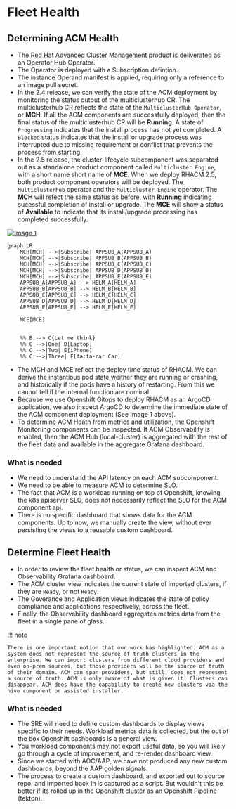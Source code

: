 # Fleet Health

## Determining ACM Health

- The Red Hat Advanced Cluster Management product is deliverated as an Operator Hub Operator.
- The Operator is deployed with a Subscription defintion.
- The instance Operand manifest is applied, requiring only a reference to an image pull secret.
- In the 2.4 release, we can verify the state of the ACM deployment by monitoring the status output of the multiclusterhub CR. The multiclusterhub CR reflects the state of the `MulticlusterHub Operator`, or **MCH**. If all the ACM components are successfully deployed, then the final status of the multiclusterhub CR will be **Running**. A state of `Progressing` indicates that the install process has not yet completed. A `Blocked` status indicates that the install or upgrade process was interrupted due to missing requirement or conflict that prevents the process from starting.
- In the 2.5 release, the cluster-lifecycle subcomponent was separated out as a standalone product component called `Multicluster Engine`, with a short name short name of **MCE**. When we deploy RHACM 2.5, both product component operators will be deployed. The `Multiclusterhub` operator and the `Multicluster Engine` operator. The **MCH** will refect the same status as before, with **Running** indicating sucessful completion of install or upgrade. The **MCE** will show a status of **Available** to indicate that its install/upgrade processing has completed successfully.

<!-- ![<img src="https://cdoan1.github.io/static-site-starter-src/images/acm_24_argcd_appsub_helmrelease_deployment.png">](./images/acm_24_argcd_appsub_helmrelease_deployment.png "Image 1: ACM on ArgoCD") -->

[![Image 1](https://cdoan1.github.io/static-site-starter-src/images/acm_24_argcd_appsub_helmrelease_deployment.png)](./images/acm_24_argcd_appsub_helmrelease_deployment.png "Image 1: ACM on ArgoCD")

<!-- !!! note

    Reference to the [Image](https://cdoan1.github.io/static-site-starter-src/images/acm_24_argcd_appsub_helmrelease_deployment.png) -->


```mermaid
graph LR
    MCH[MCH] -->|Subscribe| APPSUB_A(APPSUB_A)
    MCH[MCH] -->|Subscribe| APPSUB_B(APPSUB_B)
    MCH[MCH] -->|Subscribe| APPSUB_C(APPSUB_C)
    MCH[MCH] -->|Subscribe| APPSUB_D(APPSUB_D)
    MCH[MCH] -->|Subscribe| APPSUB_E(APPSUB_E)
    APPSUB_A[APPSUB_A] --> HELM_A[HELM_A]
    APPSUB_B[APPSUB_B] --> HELM_B[HELM_B]
    APPSUB_C[APPSUB_C] --> HELM_C[HELM_C]
    APPSUB_D[APPSUB_D] --> HELM_D[HELM_D]
    APPSUB_E[APPSUB_E] --> HELM_E[HELM_E]
    
    MCE[MCE]
    
    
    %% B --> C{Let me think}
    %% C -->|One| D[Laptop]
    %% C -->|Two| E[iPhone]
    %% C -->|Three| F[fa:fa-car Car]
```

- The MCH and MCE reflect the deploy time status of RHACM. We can derive the instantious pod state weither they are running or crashing, and historically if the pods have a history of restarting. From this we cannot tell if the internal function are nominal.
- Because we use Openshift Gitops to deploy RHACM as an ArgoCD application, we also inspect ArgoCD to determine the immediate state of the ACM component deployment (See Image 1 above).
- To determine ACM Heath from metrics and utilization, the Openshift Monitoriing components can be inspected. If ACM Observability is enabled, then the ACM Hub (local-cluster) is aggregated with the rest of the fleet data and available in the aggregate Grafana dashboard.

### What is needed

- We need to understand the API latency on each ACM subcomponent.
- We need to be able to measure ACM to determine SLO.
- The fact that ACM is a workload running on top of Openshift, knowing the k8s apiserver SLO, does not necessarily reflect the SLO for the ACM component api.
- There is no specific dashboard that shows data for the ACM components. Up to now, we manually create the view, without ever persisting the views to a reusable custom dashboard.


## Determine Fleet Health

- In order to review the fleet health or status, we can inspect ACM and Observability Grafana dashboard.
- The ACM cluster view indicates the current state of imported clusters, if they are `Ready`, or not `Ready`.
- The Goverance and Application views indicates the state of policy compliance and applications respectiveliy, across the fleet.
- Finally, the Observability dashboard aggregates metrics data from the fleet in a single pane of glass.

!!! note

    There is one important notion that our work has highlighted. ACM as a system does not represent the source of truth clusters in the enterprise. We can import clusters from different cloud providers and even on-prem sources, but those providers will be the source of truth of their domain. ACM can span providers, but still, does not represent a source of truth. ACM is only aware of what is given it. Clusters can disappear. ACM does have the capability to create new clusters via the hive component or assisted installer. 

### What is needed

- The SRE will need to define custom dashboards to display views specific to their needs. Workload metrics data is collected, but the out of the box Openshift dashboards is a general view.
- You workload components may not export useful data, so you will likely go through a cycle of improvement, and re-render dashboard view.
- Since we started with AOC/AAP, we have not produced any new custom dashboards, beyond the AAP golden signals.
- The process to create a custom dashboard, and exported out to source repo, and imported back in is captured as a script. But wouldn't this be better if its rolled up in the Openshift cluster as an Openshift Pipeline (tekton).

